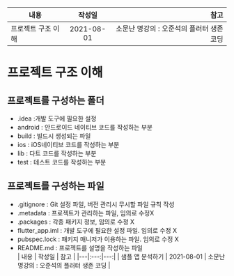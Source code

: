 | 내용 | 작성일 | 참고 |
|---|:---:|---:|
| 프로젝트 구조 이해 | 2021-08-01 | 소문난 명강의 : 오준석의 플러터 생존 코딩 |

# 프로젝트 구조 이해
## 프로젝트를 구성하는 폴더
- .idea :개발 도구에 필요한 설정
- android : 안드로이드 네이티브 코드를 작성하는 부분
- build : 빌드시 생성되는 파일
- ios : iOS네이티브 코드를 작성하는 부분
- lib : 다트 코드를 작성하는 부분
- test : 테스트 코드를 작성하는 부분
## 프로젝트를 구성하는 파일
- .gitignore : Git 설정 파일, 버전 관리시 무시할 파일 규칙 작성
- .metadata : 프로젝트가 관리하는 파일, 임의로 수정X
- .packages : 각종 패키지 정보, 임의로 수정 X
- flutter_app.iml : 개발 도구에 필요한 설정 파일. 임의로 수정 X
- pubspec.lock : 패키지 매니저가 이용하는 파일. 임의로 수정 X
- README.md : 프로젝트를 설명을 작성하는 파일<br> 
| 내용 | 작성일 | 참고 |
|---|:---:|---:|
| 샘플 앱 분석하기 | 2021-08-01 | 소문난 명강의 : 오준석의 플러터 생존 코딩 |